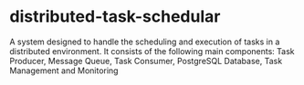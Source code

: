 # distributed-task-schedular
 A system designed to handle the scheduling and execution of tasks in a distributed environment. It consists of the following main components: Task Producer, Message Queue, Task Consumer, PostgreSQL Database, Task Management and Monitoring
